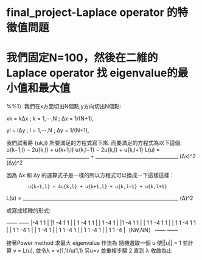 # final_project-Laplace operator 的特徵值問題

# 我們固定N=100，然後在二維的 Laplace operator 找 eigenvalue的最小值和最大值

%%1）我們在x方面切出N個點,y方向切出N個點:

xk = kΔx ; k = 1,⋯,N ; Δx = 1/(N+1),
                          
yl = lΔy ; l = 1,⋯,N ; Δy = 1/(N+1),

我們試著將 {uk,l} 所要滿足的方程式寫下來. 而要滿足的方程式為以下這個:
        u{k−1,l} − 2u{k,l} + u{k+1,l}           u{k,l−1} − 2u{k,l} + u{k,l+1}
L(u) = __________________________________ + __________________________________ 
                   (Δx)^2                                   (Δy)^2
 
因為 Δx 和 Δy 的運算式子是一樣的所以方程式可以換成一下這樣這樣：

            u{k−1,l} − 4u{k,l} + u{k+1,l} + u{k,l−1} + u{k,l+1}
L(u) = ________________________________________________________________
                                  (Δ)^2                      

或寫成矩陣的形式:

——              ——
|-4 1   1        |
|1 -4 1  1       |
| 1 -4 1  1      |
|  1 -4    1     |
|1    -4 1  1    |
| 1  1 -4 1  1   |
|  1  1 -4 1  1  |
|   1  1 -4    1 |
|    1    -4 1   |
|     1  1 -4 1  |
|      1  1 -4 1 |
|       1  1 -4  |（N*N,N*N）
——              ——

接著Power method 求最大 eigenvalue 作法為
隨機選取一個 u
使||u|| = 1 並計算 v = L(u), 並令λ = v(1,1)/u(1,1)
另u=v 並重複步驟 2 直到 λ 收斂為止
